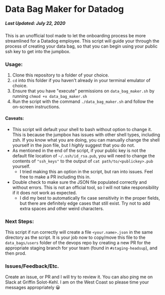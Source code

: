 # Data Bag Maker for Datadog

##### Last Updated: July 22, 2020

This is an unofficial tool made to let the onboarding process be more streamlined for a Datadog employee. This script will guide your through the process of creating your data bag, so that you can begin using your public ssh key to get into the jumpbox.

### Usage:

1. Clone this repository to a folder of your choice.
2. `cd` into this folder if you haven't already in your terminal emulator of choice.
3. Ensure that you have "execute" permissions on `data_bag_maker.sh` by running `chmod +x data_bag_maker.sh`
4. Run the script with the command `./data_bag_maker.sh` and follow the on-screen instructions.

#### Caveats:

- This script will default your shell to bash without option to change it. This is because the jumpbox has issues with other shell types, including zsh. If you know what you are doing, you can manually change the shell yourself in the json file, but I _highly_ suggest that you do not.
- As mentioned in the end of the script, if your public key is not the default file location of `~/.ssh/id_rsa.pub`, you will need to change the contents of `"ssh_keys"` to the output of `cat path/to/<publickey>.pub` yourself.
    - I tried making this an option in the script, but ran into issues. Feel free to make a PR including this in.
- Double check to make sure the JSON file populated correctly and without errors. This is not an official tool, so I will not take responsibility if it does not work as expected.
    - I did my best to automatically fix case sensitivity in the proper fields, but there are definitely edge cases that still exist. Try not to add extra spaces and other weird characters.

### Next Steps:

This script if run correctly will create a file `<your.name>.json` in the same directory as the script. It is your job now to copy/move this file to the `data_bags/users` folder of the devops repo by creating a new PR for the appropriate staging branch for your team (found in `#staging-headsup`), and then prod.

### Issues/Feedback/Etc.

Create an issue, or PR and I will try to review it. You can also ping me on Slack at Griffin Solot-Kehl. I am on the West Coast so please time your messages appropriately 😀